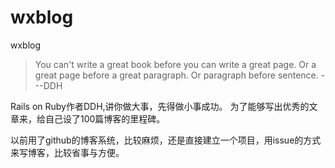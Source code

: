 wxblog
======

wxblog


>You can't write a great book before you can write a great page. Or a great page before a great paragraph. Or paragraph before sentence. ---DDH

Rails on Ruby作者DDH,讲你做大事，先得做小事成功。
为了能够写出优秀的文章来，给自己设了100篇博客的里程碑。

以前用了github的博客系统，比较麻烦，还是直接建立一个项目，用issue的方式来写博客，比较省事与方便。
